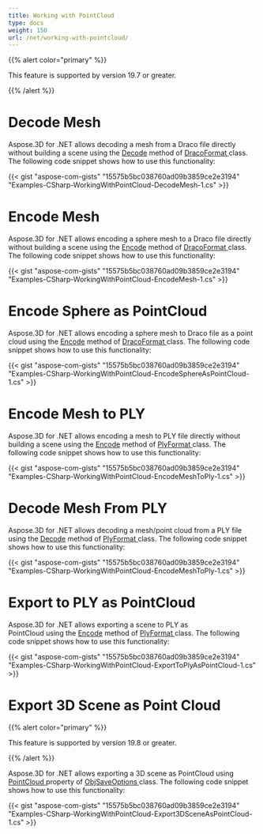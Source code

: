 ```yaml
---
title: Working with PointCloud
type: docs
weight: 150
url: /net/working-with-pointcloud/
---
```


{{% alert color="primary" %}} 

This feature is supported by version 19.7 or greater.

{{% /alert %}} 
# **Decode Mesh**
Aspose.3D for .NET allows decoding a mesh from a Draco file directly without building a scene using the [Decode](https://apireference.aspose.com/net/3d/aspose.threed.formats.dracoformat/decode/methods/1) method of [DracoFormat ](https://apireference.aspose.com/net/3d/aspose.threed.formats/dracoformat)class. The following code snippet shows how to use this functionality:



{{< gist "aspose-com-gists" "15575b5bc038760ad09b3859ce2e3194" "Examples-CSharp-WorkingWithPointCloud-DecodeMesh-1.cs" >}}
# **Encode Mesh**
Aspose.3D for .NET allows encoding a sphere mesh to a Draco file directly without building a scene using the [Encode](https://apireference.aspose.com/net/3d/aspose.threed.formats.dracoformat/encode/methods/2) method of [DracoFormat ](https://apireference.aspose.com/net/3d/aspose.threed.formats/dracoformat)class. The following code snippet shows how to use this functionality:



{{< gist "aspose-com-gists" "15575b5bc038760ad09b3859ce2e3194" "Examples-CSharp-WorkingWithPointCloud-EncodeMesh-1.cs" >}}
# **Encode Sphere as PointCloud**
Aspose.3D for .NET allows encoding a sphere mesh to Draco file as a point cloud using the [Encode](https://apireference.aspose.com/net/3d/aspose.threed.formats.dracoformat/encode/methods/2) method of [DracoFormat ](https://apireference.aspose.com/net/3d/aspose.threed.formats/dracoformat)class. The following code snippet shows how to use this functionality:



{{< gist "aspose-com-gists" "15575b5bc038760ad09b3859ce2e3194" "Examples-CSharp-WorkingWithPointCloud-EncodeSphereAsPointCloud-1.cs" >}}
# **Encode Mesh to PLY**
Aspose.3D for .NET allows encoding a mesh to PLY file directly without building a scene using the [Encode](https://apireference.aspose.com/net/3d/aspose.threed.formats.plyformat/encode/methods/1) method of [PlyFormat ](https://apireference.aspose.com/net/3d/aspose.threed.formats/plyformat)class. The following code snippet shows how to use this functionality:



{{< gist "aspose-com-gists" "15575b5bc038760ad09b3859ce2e3194" "Examples-CSharp-WorkingWithPointCloud-EncodeMeshToPly-1.cs" >}}
# **Decode Mesh From PLY**
Aspose.3D for .NET allows decoding a mesh/point cloud from a PLY file using the [Decode](https://apireference.aspose.com/net/3d/aspose.threed.formats.plyformat/decode/methods/1) method of [PlyFormat ](https://apireference.aspose.com/net/3d/aspose.threed.formats/plyformat)class. The following code snippet shows how to use this functionality:



{{< gist "aspose-com-gists" "15575b5bc038760ad09b3859ce2e3194" "Examples-CSharp-WorkingWithPointCloud-EncodeMeshToPly-1.cs" >}}
# **Export to PLY as PointCloud**
Aspose.3D for .NET allows exporting a scene to PLY as PointCloud using the [Encode](https://apireference.aspose.com/net/3d/aspose.threed.formats.plyformat/encode/methods/1) method of [PlyFormat ](https://apireference.aspose.com/net/3d/aspose.threed.formats/plyformat)class. The following code snippet shows how to use this functionality:



{{< gist "aspose-com-gists" "15575b5bc038760ad09b3859ce2e3194" "Examples-CSharp-WorkingWithPointCloud-ExportToPlyAsPointCloud-1.cs" >}}
# **Export 3D Scene as Point Cloud**
{{% alert color="primary" %}} 

This feature is supported by version 19.8 or greater.

{{% /alert %}} 

Aspose.3D for .NET allows exporting a 3D scene as PointCloud using [PointCloud ](https://apireference.aspose.com/net/3d/aspose.threed.formats/objsaveoptions/properties/pointcloud)property of [ObjSaveOptions ](https://apireference.aspose.com/net/3d/aspose.threed.formats/objsaveoptions)class. The following code snippet shows how to use this functionality:

{{< gist "aspose-com-gists" "15575b5bc038760ad09b3859ce2e3194" "Examples-CSharp-WorkingWithPointCloud-Export3DSceneAsPointCloud-1.cs" >}}
